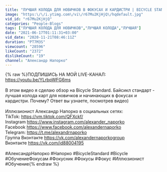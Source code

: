```yaml
---
title: "ЛУЧШАЯ КОЛОДА ДЛЯ НОВИЧКОВ В ФОКУСАХ И КАРДИСТРИ | BICYCLE STANDARD"
image: "https:\/\/i.ytimg.com\/vi\/r67Mu2KjHjQ\/hqdefault.jpg"
vid_id: "r67Mu2KjHjQ"
categories: "People-Blogs"
tags: ["ЛУЧШАЯ КОЛОДА ДЛЯ НОВИЧКОВ","ЛУЧШАЯ КОЛОДА","ЛУЧШАЯ"]
date: "2021-06-17T01:11:31+03:00"
vid_date: "2020-11-21T08:46:11Z"
duration: "PT7M3S"
viewcount: "28596"
likeCount: "2372"
dislikeCount: "19"
channel: "Александр Напорко"
---
```

{% raw %}ПОДПИШИСЬ НА МОЙ LIVE-КАНАЛ: <a rel="nofollow" target="blank" href="https://youtu.be/YLrbpWFG6ms">https://youtu.be/YLrbpWFG6ms</a><br /><br />В этом видео я сделаю обзор на Bicycle Standard. Байсикл стандарт - лучшая колода карт для новичков и начинающих в фокусах и кардистри. Почему? Ответ вы узнаете, посмотрев видео)<br /><br />Иллюзионист Александр Напорко в социальных сетях:<br />TikTok: <a rel="nofollow" target="blank" href="https://vm.tiktok.com/QFXckf/">https://vm.tiktok.com/QFXckf/</a><br />Instagram <a rel="nofollow" target="blank" href="https://www.instagram.com/alexander_naporko">https://www.instagram.com/alexander_naporko</a><br />Facebook <a rel="nofollow" target="blank" href="https://www.facebook.com/alexandernaporko">https://www.facebook.com/alexandernaporko</a><br />Telegram: <a rel="nofollow" target="blank" href="https://t.me/alexandrnaporko">https://t.me/alexandrnaporko</a><br />Группа Вконтакте <a rel="nofollow" target="blank" href="https://vk.com/alexandernaporkogroup">https://vk.com/alexandernaporkogroup</a><br />Вконтакте <a rel="nofollow" target="blank" href="https://vk.com/id88004195">https://vk.com/id88004195</a><br /><br />#АлександрНапорко #Напорко #BicycleStandard #Bicycle #ОбучениеФокусам #Фокусник #Фокусы #Фокус #Иллюзионист #Обучение{% endraw %}
